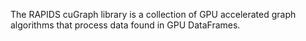 The RAPIDS cuGraph library is a collection of GPU accelerated graph
algorithms that process data found in GPU DataFrames.
